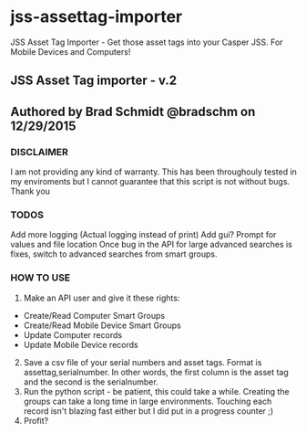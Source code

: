 # jss-assettag-importer
JSS Asset Tag Importer - Get those asset tags into your Casper JSS. For Mobile Devices and Computers!
## JSS Asset Tag importer - v.2
## Authored by Brad Schmidt @bradschm on 12/29/2015

### DISCLAIMER
I am not providing any kind of warranty. This has been throughouly tested in my enviroments but I cannot guarantee that this script is not without bugs.
Thank you

### TODOS
Add more logging (Actual logging instead of print)
Add gui? Prompt for values and file location
Once bug in the API for large advanced searches is fixes, switch to advanced searches from smart groups.

### HOW TO USE
1. Make an API user and give it these rights:
  * Create/Read Computer Smart Groups
  * Create/Read Mobile Device Smart Groups
  * Update Computer records
  * Update Mobile Device records

2. Save a csv file of your serial numbers and asset tags. Format is assettag,serialnumber. In other words, the first column is the asset tag and the second is the serialnumber.
3. Run the python script - be patient, this could take a while. Creating the groups can take a long time in large environments. Touching each record isn't blazing fast either but I did put in a progress counter ;)
4. Profit?
